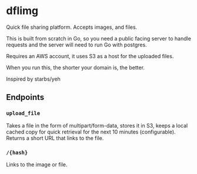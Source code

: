 # dflimg

Quick file sharing platform. Accepts images, and files.

This is built from scratch in Go, so you need a public facing server to handle requests and the server will need to run Go with postgres.

Requires an AWS account, it uses S3 as a host for the uploaded files.

When you run this, the shorter your domain is, the better.

Inspired by starbs/yeh

## Endpoints

### `upload_file`

Takes a file in the form of multipart/form-data, stores it in S3, keeps a local cached copy for quick retrieval for the next 10 minutes (configurable). Returns  a short URL that links to the file.

### `/{hash}`

Links to the image or file.
